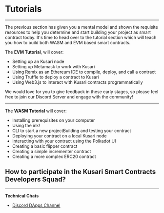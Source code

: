 # **Tutorials**
---
The previous section has given you a mental model and shown the requisite resources to help you determine and start building your project as smart contract today. It's time to head over to the tutorial section which will teach you how to build both WASM and EVM based smart contracts. 

The **EVM Tutorial**, will cover:

- Setting up an Kusari node
- Setting up Metamask to work with Kusari
- Using Remix as an Ethereum IDE to compile, deploy, and call a contract
- Using Truffle to deploy a contract to Kusari
- Using Web3.js to interact with Kusari contracts programmatically

We would love for you to give feedback in these early stages, so please feel free to join our Discord Server and engage with the community!

---

The **WASM Tutorial** will cover:

- Installing prerequisites on your computer
- Using the ink!
- CLI to start a new projectBuilding and testing your contract
- Deploying your contract on a local Kusari node
- Interacting with your contract using the Polkadot UI
- Creating a basic flipper contract
- Creating a simple incrementer contract
- Creating a more complex ERC20 contract

## **How to participate in the Kusari Smart Contracts Developers Squad?**
---

**Technical Chats**

- [Discord DApps Channel](https://discord.gg/fxnuMPwC)
